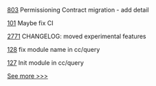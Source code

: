 
[803](https://github.com/hyperledger/besu-docs/pull/803) Permissioning  Contract migration - add detail

[101](https://github.com/hyperledger-labs/fabric-token-sdk/pull/101) Maybe fix CI

[2771](https://github.com/hyperledger/besu/pull/2771) CHANGELOG: moved experimental features

[128](https://github.com/hyperledger-labs/fabric-smart-client/pull/128) fix module name in cc/query

[127](https://github.com/hyperledger-labs/fabric-smart-client/pull/127) Init module in cc/query


[See more >>>](https://start-here.hyperledger.org/pull-requests)
